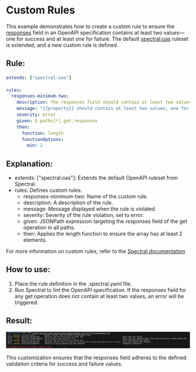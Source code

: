 # Custom Rules
This example demonstrates how to create a custom rule to ensure the [responses](https://developer.mozilla.org/en-US/docs/Web/HTTP/Status) field in an OpenAPI specification contains at least two values—one for success and at least one for failure. The default [spectral:oas](https://docs.stoplight.io/docs/spectral/4dec24461f3af-open-api-rules) ruleset is extended, and a new custom rule is defined.

## Rule:
```yaml
extends: ["spectral:oas"]

rules:
  responses-minimum-two:
    description: The responses field should contain at least two values.
    message: "{{property}} should contain at least two values, one for success and at least one for failure."
    severity: error
    given: $.paths[*].get.responses
    then:
      function: length
      functionOptions:
        min: 2

```
## Explanation:
- extends: ["spectral:oas"]: Extends the default OpenAPI ruleset from Spectral.
- rules: Defines custom rules.
    - responses-minimum-two: Name of the custom rule.
    - description: A description of the rule.
    - message: Message displayed when the rule is violated.
    - severity: Severity of the rule violation, set to error.
    - given: JSONPath expression targeting the responses field of the get operation in all paths.
    - then: Applies the length function to ensure the array has at least 2 elements.

For more information on custom rules, refer to the [Spectral documentation](https://docs.stoplight.io/docs/spectral/d3482ff0ccae9-rules)

## How to use:
1. Place the rule definition in the .spectral.yaml file.
2. Run Spectral to lint the OpenAPI specification. If the responses field for any get operation does not contain at least two values, an error will be triggered.

## Result:
![Image Description](../resources/error-injected-linting-result.png)

This customization ensures that the responses field adheres to the defined validation criteria for success and failure values.